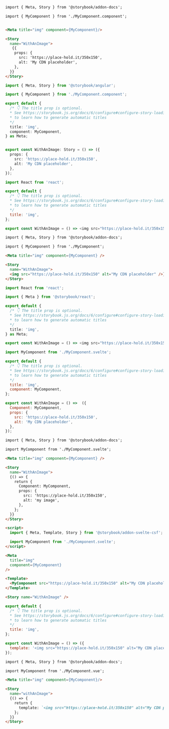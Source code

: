 ```md filename="MyComponent.stories.mdx" renderer="angular" language="mdx"
import { Meta, Story } from '@storybook/addon-docs';

import { MyComponent } from './MyComponent.component';


<Meta title="img" component={MyComponent}/>

<Story 
  name="WithAnImage">
   {{
    props: {
      src: 'https://place-hold.it/350x150',
      alt: 'My CDN placeholder',
    },
  }}
</Story>
```
```ts filename="MyComponent.stories.ts" renderer="angular" language="ts"
import { Meta, Story } from '@storybook/angular';

import { MyComponent } from './MyComponent.component';

export default {
  /* 👇 The title prop is optional.
  * See https://storybook.js.org/docs/6/configure#configure-story-loading
  * to learn how to generate automatic titles
  */
  title: 'img',
  component: MyComponent,
} as Meta;


export const WithAnImage: Story = () => ({
  props: {
    src: 'https://place-hold.it/350x150',
    alt: 'My CDN placeholder',
  },
});
```
```js filename="MyComponent.stories.js|jsx" renderer="react" language="js"
import React from 'react';

export default {
  /* 👇 The title prop is optional.
  * See https://storybook.js.org/docs/6/configure#configure-story-loading
  * to learn how to generate automatic titles
  */
  title: 'img',
};

export const WithAnImage = () => <img src="https://place-hold.it/350x150" alt="My CDN placeholder" />;
```
```md filename="MyComponent.stories.mdx" renderer="react" language="mdx"
import { Meta, Story } from '@storybook/addon-docs';

import { MyComponent } from './MyComponent';

<Meta title="img" component={MyComponent} />

<Story 
  name="WithAnImage">
  <img src="https://place-hold.it/350x150" alt="My CDN placeholder" />}
</Story>
```
```ts filename=" MyComponent.stories.ts|tsx" renderer="react" language="ts"
import React from 'react';

import { Meta } from '@storybook/react';

export default {
  /* 👇 The title prop is optional.
  * See https://storybook.js.org/docs/6/configure#configure-story-loading
  * to learn how to generate automatic titles
  */
  title: 'img',
} as Meta;

export const WithAnImage = () => <img src="https://place-hold.it/350x150" alt="My CDN placeholder" />;
```
```js filename="MyComponent.stories.js" renderer="svelte" language="js"
import MyComponent from './MyComponent.svelte';

export default {
  /* 👇 The title prop is optional.
  * See https://storybook.js.org/docs/6/configure#configure-story-loading
  * to learn how to generate automatic titles
  */
  title: 'img',
  component: MyComponent,
};

export const WithAnImage = () =>  ({
  Component: MyComponent,
  props: {
    src: 'https://place-hold.it/350x150',
    alt: 'My CDN placeholder',
  },
});
```
```md filename="MyComponent.stories.mdx" renderer="svelte" language="mdx"
import { Meta, Story } from '@storybook/addon-docs';

import MyComponent from './MyComponent.svelte';

<Meta title="img" component={MyComponent} />

<Story 
  name="WithAnImage">
  {() => {
    return {
      Component: MyComponent,
      props: {
        src: 'https://place-hold.it/350x150',
        alt: 'my image',
      },
    };
  }}
</Story>
```
```html filename="MyComponent.stories.svelte" renderer="svelte" language="ts" tabTitle="native-format"
<script>
  import { Meta, Template, Story } from '@storybook/addon-svelte-csf';

  import MyComponent from './MyComponent.svelte';
</script>

<Meta
  title="img"
  component={MyComponent}
/>

<Template>
  <MyComponent src="https://place-hold.it/350x150" alt="My CDN placeholder" />
</Template>

<Story name="WithAnImage" />
```
```js filename="MyComponent.stories.js" renderer="vue" language="js"
export default {
  /* 👇 The title prop is optional.
  * See https://storybook.js.org/docs/6/configure#configure-story-loading
  * to learn how to generate automatic titles
  */
  title: 'img',
};

export const WithAnImage = () => ({
  template: '<img src="https://place-hold.it/350x150" alt="My CDN placeholder"/>',
});
```
```md filename="MyComponent.stories.mdx" renderer="vue" language="mdx"
import { Meta, Story } from '@storybook/addon-docs';

import MyComponent from './MyComponent.vue';

<Meta title="img" component={MyComponent}/>

<Story 
  name="withAnImage">
  {() => {
    return {
      template: `<img src="https://place-hold.it/350x150" alt="My CDN placeholder"/>`,
    };
  }}
</Story>
```
